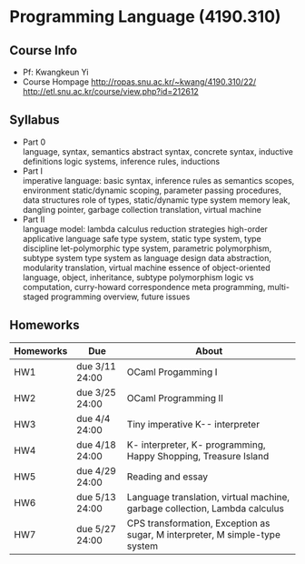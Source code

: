 # Programming Language (4190.310)

## Course Info
- Pf: Kwangkeun Yi
- Course Hompage
  http://ropas.snu.ac.kr/~kwang/4190.310/22/
  http://etl.snu.ac.kr/course/view.php?id=212612

## Syllabus
- Part 0	
language, syntax, semantics
abstract syntax, concrete syntax, inductive definitions
logic systems, inference rules, inductions
- Part I	
imperative language: basic syntax, inference rules as semantics
scopes, environment
static/dynamic scoping, parameter passing
procedures, data structures
role of types, static/dynamic type system
memory leak, dangling pointer, garbage collection
translation, virtual machine
- Part II	
language model: lambda calculus
reduction strategies
high-order applicative language
safe type system, static type system, type discipline
let-polymorphic type system, parametric polymorphism, subtype system
type system as language design
data abstraction, modularity
translation, virtual machine
essence of object-oriented language, object, inheritance, subtype polymorphism
logic vs computation, curry-howard correspondence
meta programming, multi-staged programming
overview, future issues

## Homeworks
| Homeworks | Due | About |
| ------ | ---- | ----------- |
| HW1 | due 3/11 24:00 | OCaml Progamming I |
| HW2 | due 3/25 24:00 | OCaml Programming II |
| HW3 | due 4/4 24:00 | Tiny imperative K-- interpreter |
| HW4 | due 4/18 24:00 | K- interpreter, K- programming, Happy Shopping, Treasure Island |
| HW5 | due 4/29 24:00 | Reading and essay |
| HW6 | due 5/13 24:00 | Language translation, virtual machine, garbage collection, Lambda calculus |
| HW7 | due 5/27 24:00 | CPS transformation, Exception as sugar, M interpreter, M simple-type system |

